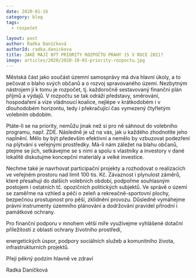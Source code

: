 ```yaml
---
date: 2020-01-16
category: blog
tags: 
  - rozpočet

layout: post
author: Radka Daníčková
authorId: radka.danickova
title: JAKÉ MAJÍ BÝT PRIORITY ROZPOČTU PRAHY 15 V ROCE 2021?
image: articles/2020/2020-10-01-priority-rozpoctu.jpg
---
```

Městská část jako součást územní samosprávy má dva hlavní úkoly, a to pečovat o blaho svých občanů a o rozvoj spravovaného území. Nezbytným nástrojem jí k tomu je rozpočet, tj. každoročně sestavovaný finanční plán příjmů a výdajů. V rozpočtu se tak odráží představy, směrování, hospodaření a vize vládnoucí koalice, nejlépe v krátkodobém i v dlouhodobém horizontu, tedy i překračující čas vymezený čtyřletým volebním obdobím.


Ptáte-li se na priority, nemůžu jinak než si pro ně sáhnout do volebního programu, např. ZDE. Následně je už na vás, jak u každého zhodnotíte jeho naplnění. Mělo by být především efektivní a nemělo by vzbuzovat podezření na plýtvání s veřejnými prostředky. Má-li nám záležet na blahu občanů, ptejme se jich, setkávejme se s nimi a spolu s vlastníky a investory v dané lokalitě diskutujme koncepční materiály a velké investice.

Nechme také je navrhovat participační projekty a rozhodovat o realizacích ve veřejném prostoru nad limit 100 tis. Kč. Závaznost i plynulost záměrů, které přesahují do dalších volebních období, podpořme souhlasným postojem i ostatních tč. opozičních politických subjektů. Ve správě o území se zaměřme na vzhled a péči o zeleň a rekreačně-sportovní plochy, bezpečnou prostupnost pro pěší, zklidnění provozu. Důsledně vymáhejme právní instrumenty územního plánování a dodržování pravidel přírodní i památkové ochrany.

Pro finanční podporu v mnohem větší míře využívejme vyhlášené dotační příležitosti z oblastí ochrany životního prostředí,

energetických úspor, podpory sociálních služeb a komunitního života, infrastrukturních projektů.

Přeji pěkný podzim hlavně ve zdraví

Radka Daníčková
